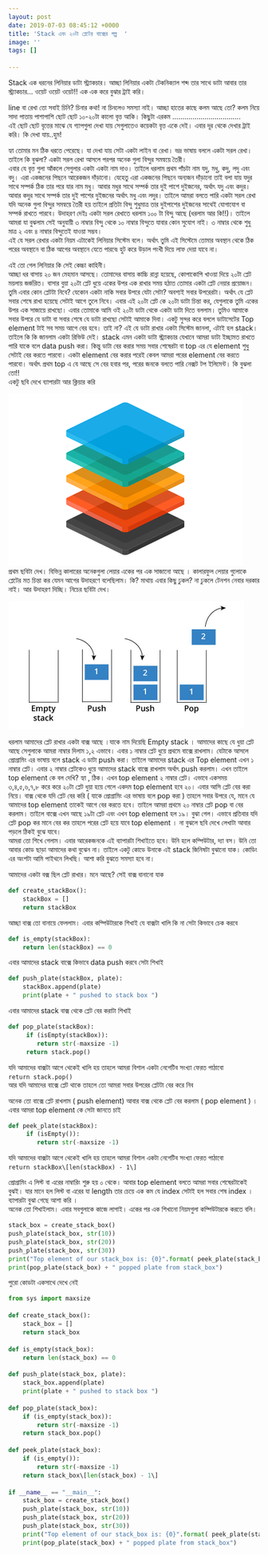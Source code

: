 ```yaml
---
layout: post
date: 2019-07-03 08:45:12 +0000
title: 'Stack এবং ২০টা প্লেটের বাক্সের গল্প  '
image: ''
tags: []

---
```

Stack এক ধরনের লিনিয়ার ডাটা স্ট্র্যাকচার। আচ্ছা লিনিয়ার একটা টেকনিক্যাল শব্দ তার সাথে ডাটা আবার তার স্ট্র্যাকচার... ওয়েট ওয়েট ওয়েট!! এক এক করে বুঝার ট্রাই করি।

line বা রেখা তো সবাই চিনি? চিনার কথা! না চিনলেও সমস্যা নাই। আচ্ছা হাতের কাছে কলম আছে তো? কলম নিয়ে সাদা পাতায় পাশাপাশি ছোট ছোট ১০-২০টা কালো বৃত্ত আকি। কিছুটা এরকম ..................................  
এই ছোট ছোট বৃত্তের মাঝে যে গ্যাপগুলা দেখা যায় সেগুলাতেও কয়েকটা বৃত্ত একে দেই। এবার দূর থেকে দেখার ট্রাই করি। কি দেখা যায়..হুম! 

হ্যা তোমার মন ঠিক ধরতে পেরেছে। যা দেখা যায় সেটা একটা লাইন বা রেখা। ভদ্র ভাষায় বললে একটা সরল রেখা। তাইলে কি বুঝলা? একটা সরল রেখা আসলে পরপর অনেক গুলা বিন্দুর সমন্বয়ে তৈরী।  
এবার যে বৃত্ত গুলা আঁকলে সেগুলার একটা একটা নাম দাও। তাইলে ধরলাম প্রথম পাঁচটা নাম যদু, মধু, কদু, লদু এবং বদু। এরা একজনের পিছনে আরেকজন দাঁড়ানো। যেহেতু এরা একজনের পিছনে অন্যজন দাঁড়ানো তাই বলা যায় যদুর সাথে সম্পর্ক ঠিক তার পরে যার নাম মধু। আবার মধুর সাথে সম্পর্ক তার দুই পাশে দুইজনের, অর্থাৎ যদু এবং কদুর। আবার কদুর সাথে সম্পর্ক তার দুই পাশের দুইজনের অর্থাৎ মধু এবং লদুর। তাইলে আমরা বলতে পারি একটা সরল রেখা যদি অনেক গুলা বিন্দুর সমন্বয়ে তৈরী হয় তাইলে প্রতিটা বিন্দু শুধুমাত্র তার দুইপাশের দুইজনের সাথেই যোগাযোগ বা সম্পর্ক রাখতে পারবে। উদাহরণ দেইঃ একটা সরল রেখাতে ধরলাম ১০০ টা বিন্দু আছে (ধরলাম আর কি!!)। তাইলে আমরা যা বুঝলাম সেই অনুযায়ী ৩ নাম্বার বিন্দু থেকে ১০ নাম্বার বিন্দুতে যাবার কোন সুযোগ নাই। ৩ নাম্বার থেকে শুধু মাত্র ২ এবং ৪ নাম্বার বিন্দুতেই যাওয়া সম্ভব।  
এই যে সরল রেখার একটা নিয়ম এটাকেই লিনিয়ার সিস্টেম বলে। অর্থাৎ তুমি এই সিস্টেমে তোমার অবস্থান থেকে ঠিক পরের অবস্থানে বা ঠিক আগের অবস্থানে যেতে পারবে৷ হুট করে উড়াল পংখী দিয়ে লাফ দেয়া যাবে না।

এই তো গেল লিনিয়ার কি সেই কেচ্চা কাহিনী।  
আচ্ছা ধর বাসায় ২০ জন মেহমান আসছে। তোমাদের বাসায় কাচ্চি রান্না হয়েছে, কোপাকোপি খাওয়া দিয়ে ২০টা প্লেট ময়লায় জর্জরিত। বাসার বুয়া ২০টা প্লেট ধুয়ে একের উপর এক রাখার সময় হঠাত তোমার একটা প্লেট নেয়ার প্রয়োজন। তুমি এবার কোন প্লেটটা নিবে? যেকোন একটা নাকি সবার উপরে যেটা সেটা? অবশ্যই সবার উপরেরটা। অর্থাৎ যে প্লেট সবার শেষে রাখা হয়েছে সেটাই আগে তুলে নিবে। এবার এই ২০টা প্লেট কে ২০টা ডাটা চিন্তা কর, যেগুলাকে তুমি একের উপর এক সাজায়ে রাখছো। এবার তোমাকে আমি ওই ২০টা ডাটা থেকে একটা ডাটা দিতে বললাম। তুমিও আমাকে সবার উপরে যে ডাটা বা সবার শেষে যে ডাটা রাখছো সেটাই আমাকে দিবা। একটু সুন্দর করে বললে ডাটাসেটের Top element টাই সব সময় আগে বের হবে। তাই না? এই যে ডাটা রাখার একটা সিস্টেম জানলা, এটাই হল stack। তাইলে কি কি জানলাম একটা রিভিউ দেই। stack এমন একটা ডাটা স্ট্র্যাকচার যেখানে আমরা ডাটা ইচ্ছামত রাখতে পারি যাকে বলে data push করা। কিন্তু ডাটা বের করার সময় সবার শেষেরটা বা top এর যে element শুধু সেটাই বের করতে পারবো। একটা element বের করার পরেই কেবল আমরা পরের element বের করতে পারবো। অর্থাৎ প্রথম top এ যে আছে সে বের হবার পর, পরের জনকে বলতে পারি নেক্সট টপ ইলিমেন্ট। কি বুঝলা তো!!  
একটু ছবি দেখে ব্যাপারটা আর ক্লিয়ার করি

![](/uploads/stack.png)  
প্রথম ছবিটা দেখ। বিভিন্ন কালারের অনেকগুলা লেয়ার একের পর এক সাজানো আছে । কালারফুল লেয়ার গুলোকে প্লেটের মত চিন্তা কর যেমন আগের উদাহরণে বলেছিলাম। কি? মাথায় এবার কিছু ঢুকল? না ঢুকলে টেনশন নেবার দরকার নাই। আর উদাহরণ দিচ্ছি। নিচের ছবিটা দেখ।

![](/uploads/stack-top.jpg)

ধরলাম আমাদের প্লেট রাখার একটা বাক্স আছে ।যাকে নাম দিয়েছি Empty stack । আমাদের কাছে যে ধুয়া প্লেট আছে সেগুলাকে আমরা নাম্বার দিলাম ১,২ এভাবে। এবার ১ নাম্বার প্লেট ধুয়ে প্রথমে বাক্সে রাখলাম। যেটাকে আসলে প্রোগ্রামিং এর ভাষায় বলে stack এ ডাটা push করা। তাইলে আমাদের stack এর Top element এখন ১ নাম্বার প্লেট। এবার ২ নাম্বার প্লেটকেও ধুয়ে আমাদের stack বাক্সে রাখলাম অর্থাৎ push করলাম। এখন তাইলে top element কে বল দেখি? হ্যা , ঠিক। এখন top element ২ নাম্বার প্লেট। এভাবে একসময় ৩,৪,৫,৬,৭,৮ করে করে ২০টা প্লেট ধুয়া হয়ে গেলে একদম top element হবে ২০। এবার আসি প্লেট বের করা নিয়ে। বাক্স থেকে যদি প্লেট বের করি ( যাকে প্রোগ্রামিং এর ভাষায় বলে pop করা ) তাহলে সবার উপরে যে, মানে যে আমাদের top element তাকেই আগে বের করতে হবে। তাইলে আমরা প্রথমে ২০ নাম্বার প্লেট pop বা বের করলাম। তাইলে বাক্সে এখন আছে ১৯টা প্লেট এবং এখন top element হল ১৯। বুঝা গেল। এভাবে প্রতিবার যদি প্লেট pop কর মানে বের কর তাহলে পরের প্লেট হয়ে যাবে top element । না বুঝলে ছবি দেখে লেখাটা আবার পড়লে ঠিকই বুঝে যাবে।  
আমরা তো শিখে গেলাম। এবার আরেকজনকে এই ব্যাপারটা শিখাইতে হবে। উনি হলে কম্পিউটার, দ্যা বস। উনি তো আবার কোড ছাড়া আমাদের কথা বুঝেন না। তাইলে একটু কোডে উনাকে এই stack জিনিষটা বুঝানো যাক। কোডিং এর অংশটা আমি পাইথনে লিখছি। আশা করি বুঝতে সমস্যা হবে না।

আমাদের একটা বক্স ছিল প্লেট রাখার। মনে আছে? সেই বাক্স বানানো যাক

``` python
def create_stackBox():   
	stackBox = []   
 	return stackBox
```

আচ্ছা বাক্স তো বানায়ে ফেললাম। এবার কম্পিউটারকে শিখাই যে বাক্সটা খালি কি না সেটা কিভাবে চেক করবে

``` python  
def is_empty(stackBox):   
	return len(stackBox) == 0   
```

এবার আমাদের stack বাক্সে কিভাবে data push করবে সেটা শিখাই

``` python 
def push_plate(stackBox, plate):   
	stackBox.append(plate)   
	print(plate + " pushed to stack box ")  
```

এবার আমাদের stack বাক্স থেকে প্লেট বের করাটা শিখাই

``` python  
def pop_plate(stackBox):   
     if (isEmpty(stackBox)):   
     	return str(-maxsize -1)
     return stack.pop() 
```

যদি আমাদের বাক্সটা আগে থেকেই খালি হয় তাহলে আমরা বিশাল একটা নেগেটিব সংখ্যা ফেরত পাঠাবো  
`return stack.pop()`  
আর যদি আমাদের বাক্সে প্লেট থাকে তাহলে তো আমরা সবার উপরের প্লেটটা বের করে নিব

অনেক তো বাক্সে প্লেট রাখলাম ( push element) আবার বাক্স থেকে প্লেট বের করলাম ( pop element ) । এবার আমরা top element কে সেটা জানতে চাই

``` python  
def peek_plate(stackBox):   
     if (isEmpty()):   
     	return str(-maxsize -1) 
```

যদি আমাদের বাক্সটা আগে থেকেই খালি হয় তাহলে আমরা বিশাল একটা নেগেটিব সংখ্যা ফেরত পাঠাবো  
`return stackBox\[len(stackBox) - 1\]`

প্রোগ্রামিং এ লিস্ট বা এরের নাম্বারিং শুরু হয় ০ থেকে। আবার top element বলতে আমরা সবার শেষেরটাকেই বুঝই। যার মানে হল লিস্ট বা এরের যা length তার চেয়ে এক কম যে index সেটাই হল সবার শেষ index । ব্যাপারটা বুঝা গেছে আশা করি ।  
অনেক তো শিখাইলাম। এবার সবগুলাকে কাজে লাগাই। একের পর এক শিখানো নিয়মগুলা কম্পিউটারকে করতে বলি।

``` python
stack_box = create_stack_box()   
push_plate(stack_box, str(10))   
push_plate(stack_box, str(20))   
push_plate(stack_box, str(30))   
print("Top element of our stack_box is: {0}".format( peek_plate(stack_box) ))  
print(pop_plate(stack_box) + " popped plate from stack_box")  
```

পুরো কোডটা একসাথে দেখে নেই

``` python
from sys import maxsize   
  
def create_stack_box():   
	stack_box = []   
	return stack_box  
  
def is_empty(stack_box):   
	return len(stack_box) == 0   
  
def push_plate(stack_box, plate):   
	stack_box.append(plate)   
	print(plate + " pushed to stack box ")  
  
def pop_plate(stack_box):   
	if (is_empty(stack_box)):   
 		return str(-maxsize -1)  
	return stack_box.pop()  
  
def peek_plate(stack_box):   
	if (is_empty()):   
		return str(-maxsize -1)   
	return stack_box\[len(stack_box) - 1\]  
  
if __name__ == "__main__":   
	stack_box = create_stack_box()   
	push_plate(stack_box, str(10))   
	push_plate(stack_box, str(20))   
	push_plate(stack_box, str(30))   
	print("Top element of our stack_box is: {0}".format( peek_plate(stack_box) ))  
	print(pop_plate(stack_box) + " popped plate from stack_box")
```